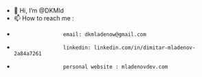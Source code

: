 - 👋 Hi, I’m @DKMld
- 📫 How to reach me : 
-                     email: dkmladenow@gmail.com
-                     linkedin: linkedin.com/in/dimitar-mladenov-2a84a7261
-                     personal website : mladenovdev.com

<!---
DKMld/DKMld is a ✨ special ✨ repository because its `README.md` (this file) appears on your GitHub profile.
You can click the Preview link to take a look at your changes.
--->
